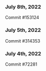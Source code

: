 ### July 8th, 2022

Commit #153124

### July 5th, 2022

Commit #314353


### July 4th, 2022

Commit #72281
